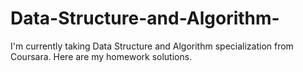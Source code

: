 # Data-Structure-and-Algorithm-
I'm currently taking Data Structure and Algorithm specialization from Coursara. Here are my homework solutions. 

